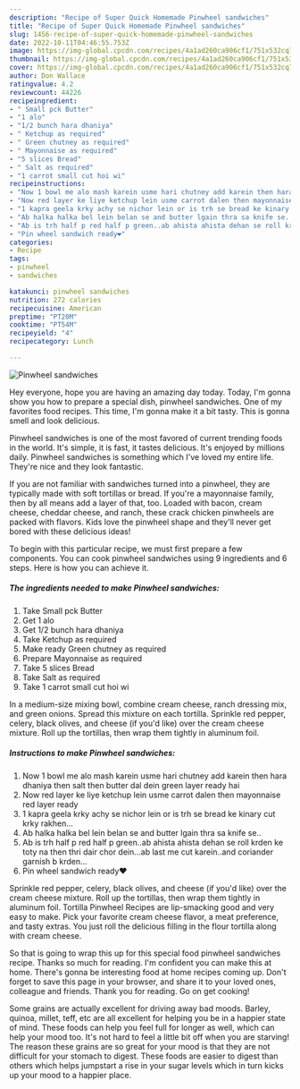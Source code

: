 ```yaml
---
description: "Recipe of Super Quick Homemade Pinwheel sandwiches"
title: "Recipe of Super Quick Homemade Pinwheel sandwiches"
slug: 1456-recipe-of-super-quick-homemade-pinwheel-sandwiches
date: 2022-10-11T04:46:55.753Z
image: https://img-global.cpcdn.com/recipes/4a1ad260ca906cf1/751x532cq70/pinwheel-sandwiches-recipe-main-photo.jpg
thumbnail: https://img-global.cpcdn.com/recipes/4a1ad260ca906cf1/751x532cq70/pinwheel-sandwiches-recipe-main-photo.jpg
cover: https://img-global.cpcdn.com/recipes/4a1ad260ca906cf1/751x532cq70/pinwheel-sandwiches-recipe-main-photo.jpg
author: Don Wallace
ratingvalue: 4.2
reviewcount: 44226
recipeingredient:
- " Small pck Butter"
- "1 alo"
- "1/2 bunch hara dhaniya"
- " Ketchup as required"
- " Green chutney as required"
- " Mayonnaise as required"
- "5 slices Bread"
- " Salt as required"
- "1 carrot small cut hoi wi"
recipeinstructions:
- "Now 1 bowl me alo mash karein usme hari chutney add karein then hara dhaniya then salt then butter dal dein green layer ready hai"
- "Now red layer ke liye ketchup lein usme carrot dalen then mayonnaise red layer ready"
- "1 kapra geela krky achy se nichor lein or is trh se bread ke kinary cut krky rakhen..."
- "Ab halka halka bel lein belan se and butter lgain thra sa knife se.."
- "Ab is trh half p red half p green..ab ahista ahista dehan se roll krden ke toty na then thri dair chor dein...ab last me cut karein..and coriander garnish b krden..."
- "Pin wheel sandwich ready❤"
categories:
- Recipe
tags:
- pinwheel
- sandwiches

katakunci: pinwheel sandwiches 
nutrition: 272 calories
recipecuisine: American
preptime: "PT20M"
cooktime: "PT54M"
recipeyield: "4"
recipecategory: Lunch

---
```



![Pinwheel sandwiches](https://img-global.cpcdn.com/recipes/4a1ad260ca906cf1/751x532cq70/pinwheel-sandwiches-recipe-main-photo.jpg)

Hey everyone, hope you are having an amazing day today. Today, I'm gonna show you how to prepare a special dish, pinwheel sandwiches. One of my favorites food recipes. This time, I'm gonna make it a bit tasty. This is gonna smell and look delicious.

Pinwheel sandwiches is one of the most favored of current trending foods in the world. It's simple, it is fast, it tastes delicious. It's enjoyed by millions daily. Pinwheel sandwiches is something which I've loved my entire life. They're nice and they look fantastic.

If you are not familiar with sandwiches turned into a pinwheel, they are typically made with soft tortillas or bread. If you&#39;re a mayonnaise family, then by all means add a layer of that, too. Loaded with bacon, cream cheese, cheddar cheese, and ranch, these crack chicken pinwheels are packed with flavors. Kids love the pinwheel shape and they&#39;ll never get bored with these delicious ideas!


To begin with this particular recipe, we must first prepare a few components. You can cook pinwheel sandwiches using 9 ingredients and 6 steps. Here is how you can achieve it.

<!--inarticleads1-->

##### The ingredients needed to make Pinwheel sandwiches:

1. Take  Small pck Butter
1. Get 1 alo
1. Get 1/2 bunch hara dhaniya
1. Take  Ketchup as required
1. Make ready  Green chutney as required
1. Prepare  Mayonnaise as required
1. Take 5 slices Bread
1. Take  Salt as required
1. Take 1 carrot small cut hoi wi


In a medium-size mixing bowl, combine cream cheese, ranch dressing mix, and green onions. Spread this mixture on each tortilla. Sprinkle red pepper, celery, black olives, and cheese (if you&#39;d like) over the cream cheese mixture. Roll up the tortillas, then wrap them tightly in aluminum foil. 

<!--inarticleads2-->

##### Instructions to make Pinwheel sandwiches:

1. Now 1 bowl me alo mash karein usme hari chutney add karein then hara dhaniya then salt then butter dal dein green layer ready hai
1. Now red layer ke liye ketchup lein usme carrot dalen then mayonnaise red layer ready
1. 1 kapra geela krky achy se nichor lein or is trh se bread ke kinary cut krky rakhen...
1. Ab halka halka bel lein belan se and butter lgain thra sa knife se..
1. Ab is trh half p red half p green..ab ahista ahista dehan se roll krden ke toty na then thri dair chor dein...ab last me cut karein..and coriander garnish b krden...
1. Pin wheel sandwich ready❤


Sprinkle red pepper, celery, black olives, and cheese (if you&#39;d like) over the cream cheese mixture. Roll up the tortillas, then wrap them tightly in aluminum foil. Tortilla Pinwheel Recipes are lip-smacking good and very easy to make. Pick your favorite cream cheese flavor, a meat preference, and tasty extras. You just roll the delicious filling in the flour tortilla along with cream cheese. 

So that is going to wrap this up for this special food pinwheel sandwiches recipe. Thanks so much for reading. I'm confident you can make this at home. There's gonna be interesting food at home recipes coming up. Don't forget to save this page in your browser, and share it to your loved ones, colleague and friends. Thank you for reading. Go on get cooking!

Some grains are actually excellent for driving away bad moods. Barley, quinoa, millet, teff, etc are all excellent for helping you be in a happier state of mind. These foods can help you feel full for longer as well, which can help your mood too. It's not hard to feel a little bit off when you are starving! The reason these grains are so great for your mood is that they are not difficult for your stomach to digest. These foods are easier to digest than others which helps jumpstart a rise in your sugar levels which in turn kicks up your mood to a happier place.
